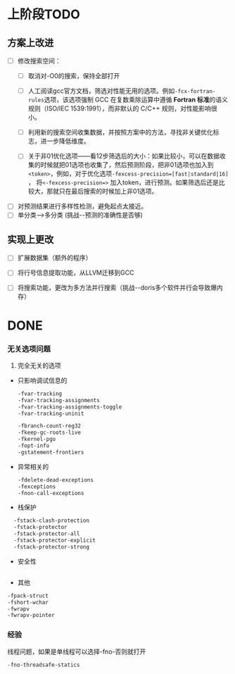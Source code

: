 # 上阶段TODO
## 方案上改进
- [ ] 修改搜索空间：
	- [ ] 取消对-O0的搜索，保持全部打开
	- [ ]  人工阅读gcc官方文档，筛选对性能无用的选项。例如`-fcx-fortran-rules`选项，该选项强制 GCC 在复数乘除运算中遵循 ​**​Fortran 标准​**​的语义规则（ISO/IEC 1539:1991），而非默认的 C/C++ 规则，对性能影响很小。

	- [ ] 利用新的搜索空间收集数据，并按照方案中的方法，寻找非关键优化标志，进一步降低维度。
	- [ ]  关于非01优化选项——看12步筛选后的大小：如果比较小，可以在数据收集的时候就把01选项也收集了，然后预测阶段，把非01选项也加入到`<token>`，例如，对于优化选项`-fexcess-precision=[fast|standard|16]` ， 将`<-fexcess-precision=>` 加入token，进行预测。如果筛选后还是比较大，那就只在最后搜索的时候加上非01选项。
- [ ] 对预测结果进行多样性检测，避免起点太接近。
- [ ] 单分类-->多分类 (挑战--预测的准确性是否够)
## 实现上更改
- [ ] 扩展数据集（额外的程序）
- [ ] 将行号信息提取功能，从LLVM迁移到GCC
- [ ] 将搜索功能，更改为多方法并行搜索（挑战--doris多个软件并行会导致爆内存）


# DONE
### 无关选项问题
1. 完全无关的选项
* 只影响调试信息的
	```bash
	-fvar-tracking
	-fvar-tracking-assignments
	-fvar-tracking-assignments-toggle
	-fvar-tracking-uninit
	
	-fbranch-count-reg32 
	-fkeep-gc-roots-live
	-fkernel-pgo
	-fopt-info
	-gstatement-frontiers
	```
*  异常相关的
	```bash
	-fdelete-dead-exceptions
	-fexceptions
	-fnon-call-exceptions
	```
* 栈保护
```bash
  -fstack-clash-protection              
  -fstack-protector                     
  -fstack-protector-all                 
  -fstack-protector-explicit            
  -fstack-protector-strong              
```
* 安全性
```bash

```
* 其他
```bash
-fpack-struct
-fshort-wchar
-fwrapv
-fwrapv-pointer
```

### 经验
线程问题，如果是单线程可以选择-fno-否则就打开
```bash
-fno-threadsafe-statics
```